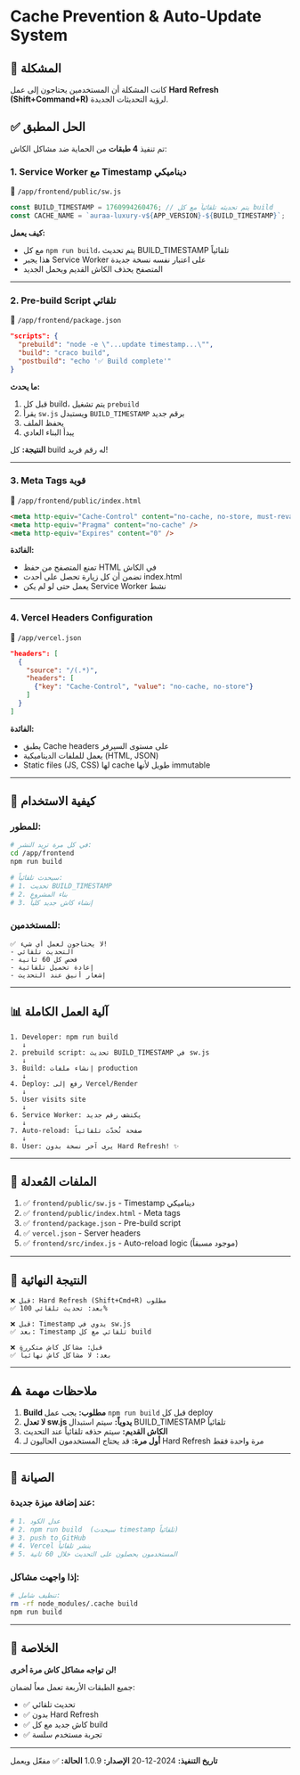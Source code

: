 # Cache Prevention & Auto-Update System

## 🎯 المشكلة
كانت المشكلة أن المستخدمين يحتاجون إلى عمل **Hard Refresh (Shift+Command+R)** لرؤية التحديثات الجديدة.

## ✅ الحل المطبق

تم تنفيذ **4 طبقات** من الحماية ضد مشاكل الكاش:

### **1. Service Worker مع Timestamp ديناميكي**
📁 `/app/frontend/public/sw.js`

```javascript
const BUILD_TIMESTAMP = 1760994260476; // يتم تحديثه تلقائياً مع كل build
const CACHE_NAME = `auraa-luxury-v${APP_VERSION}-${BUILD_TIMESTAMP}`;
```

**كيف يعمل:**
- مع كل `npm run build`، يتم تحديث BUILD_TIMESTAMP تلقائياً
- هذا يجبر Service Worker على اعتبار نفسه نسخة جديدة
- المتصفح يحذف الكاش القديم ويحمل الجديد

---

### **2. Pre-build Script تلقائي**
📁 `/app/frontend/package.json`

```json
"scripts": {
  "prebuild": "node -e \"...update timestamp...\"",
  "build": "craco build",
  "postbuild": "echo '✅ Build complete'"
}
```

**ما يحدث:**
1. قبل كل build، يتم تشغيل `prebuild`
2. يقرأ `sw.js` ويستبدل `BUILD_TIMESTAMP` برقم جديد
3. يحفظ الملف
4. يبدأ البناء العادي

**النتيجة:** كل build له رقم فريد!

---

### **3. Meta Tags قوية**
📁 `/app/frontend/public/index.html`

```html
<meta http-equiv="Cache-Control" content="no-cache, no-store, must-revalidate, max-age=0" />
<meta http-equiv="Pragma" content="no-cache" />
<meta http-equiv="Expires" content="0" />
```

**الفائدة:**
- تمنع المتصفح من حفظ HTML في الكاش
- تضمن أن كل زيارة تحصل على أحدث index.html
- يعمل حتى لو لم يكن Service Worker نشط

---

### **4. Vercel Headers Configuration**
📁 `/app/vercel.json`

```json
"headers": [
  {
    "source": "/(.*)",
    "headers": [
      {"key": "Cache-Control", "value": "no-cache, no-store"}
    ]
  }
]
```

**الفائدة:**
- يطبق Cache headers على مستوى السيرفر
- يعمل للملفات الديناميكية (HTML, JSON)
- Static files (JS, CSS) لها cache طويل لأنها immutable

---

## 🚀 كيفية الاستخدام

### **للمطور:**

```bash
# في كل مرة تريد النشر:
cd /app/frontend
npm run build

# سيحدث تلقائياً:
# 1. تحديث BUILD_TIMESTAMP
# 2. بناء المشروع
# 3. إنشاء كاش جديد كلياً
```

### **للمستخدمين:**

```
✅ لا يحتاجون لعمل أي شيء!
- التحديث تلقائي
- فحص كل 60 ثانية
- إعادة تحميل تلقائية
- إشعار أنيق عند التحديث
```

---

## 📊 آلية العمل الكاملة

```
1. Developer: npm run build
   ↓
2. prebuild script: تحديث BUILD_TIMESTAMP في sw.js
   ↓
3. Build: إنشاء ملفات production
   ↓
4. Deploy: رفع إلى Vercel/Render
   ↓
5. User visits site
   ↓
6. Service Worker: يكتشف رقم جديد
   ↓
7. Auto-reload: صفحة تُحدّث تلقائياً
   ↓
8. User: يرى آخر نسخة بدون Hard Refresh! ✨
```

---

## 🔧 الملفات المُعدلة

1. ✅ `frontend/public/sw.js` - Timestamp ديناميكي
2. ✅ `frontend/public/index.html` - Meta tags
3. ✅ `frontend/package.json` - Pre-build script
4. ✅ `vercel.json` - Server headers
5. ✅ `frontend/src/index.js` - Auto-reload logic (موجود مسبقاً)

---

## 🎯 النتيجة النهائية

```
❌ قبل: Hard Refresh (Shift+Cmd+R) مطلوب
✅ بعد: تحديث تلقائي 100%

❌ قبل: Timestamp يدوي في sw.js
✅ بعد: Timestamp تلقائي مع كل build

❌ قبل: مشاكل كاش متكررة
✅ بعد: لا مشاكل كاش نهائياً
```

---

## ⚠️ ملاحظات مهمة

1. **Build مطلوب:** يجب عمل `npm run build` قبل كل deploy
2. **لا تعدل sw.js يدوياً:** سيتم استبدال BUILD_TIMESTAMP تلقائياً
3. **الكاش القديم:** سيتم حذفه تلقائياً عند التحديث
4. **أول مرة:** قد يحتاج المستخدمون الحاليون لـ Hard Refresh مرة واحدة فقط

---

## 📝 الصيانة

### **عند إضافة ميزة جديدة:**
```bash
# 1. عدل الكود
# 2. npm run build  (سيحدث timestamp تلقائياً)
# 3. push to GitHub
# 4. Vercel ينشر تلقائياً
# 5. المستخدمون يحصلون على التحديث خلال 60 ثانية
```

### **إذا واجهت مشاكل:**
```bash
# تنظيف شامل:
rm -rf node_modules/.cache build
npm run build
```

---

## 🎊 الخلاصة

**لن تواجه مشاكل كاش مرة أخرى!**

جميع الطبقات الأربعة تعمل معاً لضمان:
- ✅ تحديث تلقائي
- ✅ بدون Hard Refresh
- ✅ كاش جديد مع كل build
- ✅ تجربة مستخدم سلسة

---

**تاريخ التنفيذ:** 2024-12-20
**الإصدار:** 1.0.9
**الحالة:** ✅ مفعّل ويعمل

